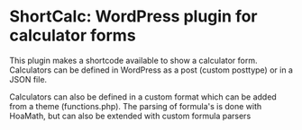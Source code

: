 # ShortCalc: WordPress plugin for calculator forms

This plugin makes a shortcode available to show a calculator
form. Calculators can be defined in WordPress as a post (custom
posttype) or in a JSON file.

Calculators can also be defined in a custom format which can be
added from a theme (functions.php). The parsing of formula's is
done with HoaMath, but can also be extended with custom formula
parsers

